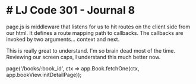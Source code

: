 <h1># LJ Code 301 - Journal 8</h1>

page.js is middleware that listens for us to hit routes on the client side from our html. It defines a route mapping path to callbacks. The callbacks are invoked by two arguments... context and next.

This is really great to understand. I'm so brain dead most of the time. Reviewing our screen caps, I understand this much better now.

page('/books/:book_id', ctx => app.Book.fetchOne(ctx, app.bookView.initDetailPage));
